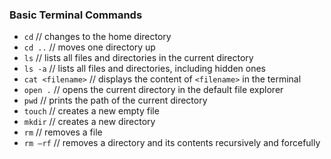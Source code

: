 ### Basic Terminal Commands

- `cd` // changes to the home directory
- `cd ..` // moves one directory up
- `ls` // lists all files and directories in the current directory
- `ls -a` // lists all files and directories, including hidden ones
- `cat <filename>` // displays the content of `<filename>` in the terminal
- `open .` // opens the current directory in the default file explorer
- `pwd` // prints the path of the current directory
- `touch` // creates a new empty file
- `mkdir` // creates a new directory
- `rm` // removes a file
- `rm —rf` // removes a directory and its contents recursively and forcefully

